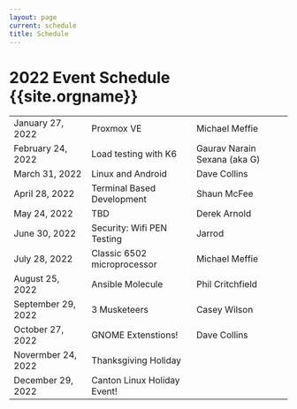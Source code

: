 ```yaml
---
layout: page
current: schedule
title: Schedule
---
```

# 2022 Event Schedule {{site.orgname}}

<table>
<tr>
  <td>January 27, 2022</td>
  <td>Proxmox VE</td>
  <td>Michael Meffie</td>
</tr>
<tr>
  <td>February 24, 2022</td>
  <td>Load testing with K6</td>
  <td>Gaurav Narain Sexana (aka G)</td>
</tr>
<tr>
  <td>March 31, 2022</td>
  <td>Linux and Android</td>
  <td>Dave Collins</td>
</tr>
<tr>
  <td>April 28, 2022</td>
  <td>Terminal Based Development</td>
  <td>Shaun McFee</td>
</tr>
<tr>
  <td>May 24, 2022</td>
  <td>TBD</td>
  <td>Derek Arnold</td>
</tr>
<tr>
  <td>June 30, 2022</td>
  <td>Security: Wifi PEN Testing</td>
  <td>Jarrod</td>
</tr>
<tr>
  <td>July 28, 2022</td>
  <td>Classic 6502 microprocessor</td>
  <td>Michael Meffie</td>
</tr>
<tr>
  <td>August 25, 2022</td>
  <td>Ansible Molecule</td>
  <td>Phil Critchfield</td>
</tr>
<tr>
  <td>September 29, 2022</td>
  <td>3 Musketeers</td>
  <td>Casey Wilson</td>
</tr>
<tr>
  <td>October 27, 2022</td>
  <td>GNOME Extenstions!</td>
  <td>Dave Collins</td>
</tr>
<tr>
  <td>Novermber 24, 2022</td>
  <td>Thanksgiving Holiday</td>
  <td></td>
</tr>
<tr>
  <td>December 29, 2022</td>
  <td>Canton Linux Holiday Event!</td>
  <td></td>
</tr>
</table>
